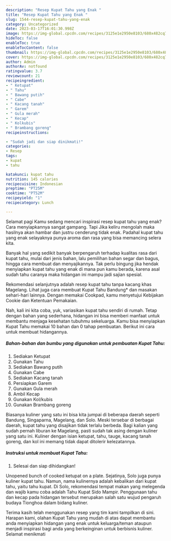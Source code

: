 ```yaml
---
description: "Resep Kupat Tahu yang Enak "
title: "Resep Kupat Tahu yang Enak "
slug: 1544-resep-kupat-tahu-yang-enak
category: Uncategorized
date: 2023-03-17T16:01:30.998Z
image: https://img-global.cpcdn.com/recipes/3125e1e2950e8103/680x482cq70/kupat-tahu-foto-resep-utama.jpg
hideToc: false
enableToc: true
enableTocContent: false
thumbnail: https://img-global.cpcdn.com/recipes/3125e1e2950e8103/680x482cq70/kupat-tahu-foto-resep-utama.jpg
cover: https://img-global.cpcdn.com/recipes/3125e1e2950e8103/680x482cq70/kupat-tahu-foto-resep-utama.jpg
author: Admin
authorAv: notfound
ratingvalue: 3.7
reviewcount: 21
recipeingredient:
- " Ketupat"
- " Tahu"
- " Bawang putih"
- " Cabe"
- " Kacang tanah"
- " Garem"
- " Gula merah"
- " Kecap"
- " Kolkubis"
- " Brambang goreng"
recipeinstructions:

- "Sudah jadi dan siap dinikmati!"
categories:
- Resep
tags:
- kupat
- tahu

katakunci: kupat tahu 
nutrition: 145 calories
recipecuisine: Indonesian
preptime: "PT25M"
cooktime: "PT52M"
recipeyield: "1"
recipecategory: Lunch

---
```



Selamat pagi Kamu sedang mencari inspirasi resep kupat tahu yang enak? Cara menyiapkannya sangat gampang. Tapi Jika keliru mengolah maka hasilnya akan hambar dan justru cenderung tidak enak. Padahal kupat tahu yang enak selayaknya punya aroma dan rasa yang bisa memancing selera kita.


Banyak hal yang sedikit banyak berpengaruh terhadap kualitas rasa dari kupat tahu, mulai dari jenis bahan, lalu pemilihan bahan segar dan bagus, hingga cara membuat dan menyajikannya. Tak perlu bingung jika hendak menyiapkan kupat tahu yang enak di mana pun kamu berada, karena asal sudah tahu caranya maka hidangan ini mampu jadi sajian spesial.

Rekomendasi selanjutnya adalah resep kupat tahu tanpa kacang khas Magelang. Lihat juga cara membuat Kupat Tahu Bandung* dan masakan sehari-hari lainnya. Dengan memakai Cookpad, kamu menyetujui Kebijakan Cookie dan Ketentuan Pemakaian.


Nah, kali ini kita coba, yuk, variasikan kupat tahu sendiri di rumah. Tetap dengan bahan yang sederhana, hidangan ini bisa memberi manfaat untuk membantu menjaga kesehatan tubuhmu sekeluarga. Kamu bisa menyiapkan Kupat Tahu memakai 10 bahan dan 0 tahap pembuatan. Berikut ini cara untuk membuat hidangannya.

<!--inarticleads1-->

##### Bahan-bahan dan bumbu yang digunakan untuk pembuatan Kupat Tahu:

1. Sediakan  Ketupat
1. Gunakan  Tahu
1. Sediakan  Bawang putih
1. Gunakan  Cabe
1. Sediakan  Kacang tanah
1. Persiapkan  Garem
1. Gunakan  Gula merah
1. Ambil  Kecap
1. Gunakan  Kol/kubis
1. Gunakan  Brambang goreng


Biasanya kuliner yang satu ini bisa kita jumpai di beberapa daerah seperti Bandung, Singaparna, Magelang, dan Solo. Meski tersebar di berbagai daerah, kupat tahu yang disajikan tidak terlalu berbeda. Bagi kalian yang sudah pernah liburan ke Magelang, pasti sudah tak asing dengan kuliner yang satu ini. Kuliner dengan isian ketupat, tahu, tauge, kacang tanah goreng, dan kol ini memang tidak dapat ditolerir kelezatannya. 

<!--inarticleads2-->

##### Instruksi untuk membuat Kupat Tahu:


1. Selesai dan siap dihidangkan!

Unopened bunch of cooked ketupat on a plate. Sejatinya, Solo juga punya kuliner kupat tahu. Namun, nama kulinernya adalah kebalikan dari kupat tahu, yaitu tahu kupat. Di Solo, rekomendasi tempat makan yang melegenda dan wajib kamu coba adalah Tahu Kupat Sido Mampir. Penggunaan tahu dan kecap pada hidangan tersebut merupakan salah satu wujud pengaruh budaya Tionghoa dalam bidang kuliner. 

Terima kasih telah menggunakan resep yang tim kami tampilkan di sini. Harapan kami, olahan Kupat Tahu yang mudah di atas dapat membantu anda menyiapkan hidangan yang enak untuk keluarga/teman ataupun menjadi inspirasi bagi anda yang berkeinginan untuk berbisnis kuliner. Selamat menikmati
